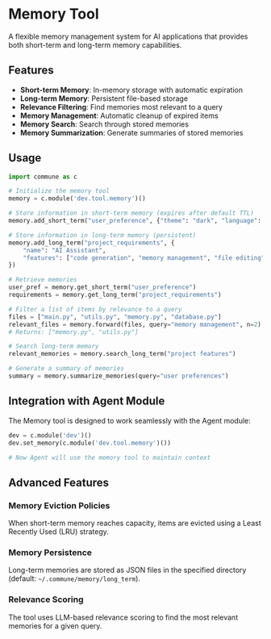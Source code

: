 
# Memory Tool

A flexible memory management system for AI applications that provides both short-term and long-term memory capabilities.

## Features

- **Short-term Memory**: In-memory storage with automatic expiration
- **Long-term Memory**: Persistent file-based storage
- **Relevance Filtering**: Find memories most relevant to a query
- **Memory Management**: Automatic cleanup of expired items
- **Memory Search**: Search through stored memories
- **Memory Summarization**: Generate summaries of stored memories

## Usage

```python
import commune as c

# Initialize the memory tool
memory = c.module('dev.tool.memory')()

# Store information in short-term memory (expires after default TTL)
memory.add_short_term("user_preference", {"theme": "dark", "language": "python"})

# Store information in long-term memory (persistent)
memory.add_long_term("project_requirements", {
    "name": "AI Assistant",
    "features": ["code generation", "memory management", "file editing"]
})

# Retrieve memories
user_pref = memory.get_short_term("user_preference")
requirements = memory.get_long_term("project_requirements")

# Filter a list of items by relevance to a query
files = ["main.py", "utils.py", "memory.py", "database.py"]
relevant_files = memory.forward(files, query="memory management", n=2)
# Returns: ["memory.py", "utils.py"]

# Search long-term memory
relevant_memories = memory.search_long_term("project features")

# Generate a summary of memories
summary = memory.summarize_memories(query="user preferences")
```

## Integration with Agent Module

The Memory tool is designed to work seamlessly with the Agent module:

```python
dev = c.module('dev')()
dev.set_memory(c.module('dev.tool.memory')())

# Now Agent will use the memory tool to maintain context
```

## Advanced Features

### Memory Eviction Policies

When short-term memory reaches capacity, items are evicted using a Least Recently Used (LRU) strategy.

### Memory Persistence

Long-term memories are stored as JSON files in the specified directory (default: `~/.commune/memory/long_term`).

### Relevance Scoring

The tool uses LLM-based relevance scoring to find the most relevant memories for a given query.
